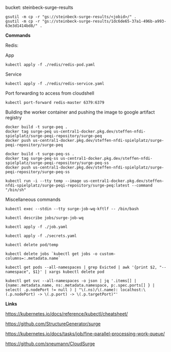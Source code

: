 bucket: steinbeck-surge-results

```
gsutil -m cp -r "gs://steinbeck-surge-results/<jobid>/" .
gsutil -m cp -r "gs://steinbeck-surge-results/1dc6de65-37a1-496b-a993-63e3d1414bd8/" .
```

**Commands**

Redis:

App
```
kubectl apply -f ./redis/redis-pod.yaml
```
Service
```
kubectl apply -f ./redis/redis-service.yaml
```
Port forwarding to access from cloudshell
```
kubectl port-forward redis-master 6379:6379
```

Building the worker container and pushing the image to google artifact registry

```
docker build -t surge-peq .
docker tag surge-peq us-central1-docker.pkg.dev/steffen-nfdi-spielplatz/surge-peqi-repository/surge-peq
docker push us-central1-docker.pkg.dev/steffen-nfdi-spielplatz/surge-peqi-repository/surge-peq
```

```
docker build -t surge-peq-ss .
docker tag surge-peq-ss us-central1-docker.pkg.dev/steffen-nfdi-spielplatz/surge-peqi-repository/surge-peq-ss
docker push us-central1-docker.pkg.dev/steffen-nfdi-spielplatz/surge-peqi-repository/surge-peq-ss
```

```
kubectl run -i --tty temp --image us-central1-docker.pkg.dev/steffen-nfdi-spielplatz/surge-peqi-repository/surge-peq:latest --command "/bin/sh"
```

Miscellaneous commands

```
kubectl exec --stdin --tty surge-job-wq-kftlf -- /bin/bash

kubectl describe jobs/surge-job-wq

kubectl apply -f ./job.yaml

kubectl apply -f ./secrets.yaml

kubectl delete pod/temp

kubectl delete jobs `kubectl get jobs -o custom-columns=:.metadata.name`

kubectl get pods --all-namespaces | grep Evicted | awk '{print $2, "--namespace", $1}' | xargs kubectl delete pod

kubectl get svc --all-namespaces -o json | jq '.items[] | {name:.metadata.name, ns:.metadata.namespace, p:.spec.ports[] } | select( .p.nodePort != null ) | "\(.ns)/\(.name): localhost:\(.p.nodePort) -> \(.p.port) -> \(.p.targetPort)"'
```

**Links**

https://kubernetes.io/docs/reference/kubectl/cheatsheet/

https://github.com/StructureGenerator/surge

https://kubernetes.io/docs/tasks/job/fine-parallel-processing-work-queue/

https://github.com/sneumann/CloudSurge
